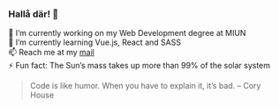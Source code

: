 ### Hallå där! 👋

🔭 I’m currently working on my Web Development degree at MIUN  
🌱 I’m currently learning Vue.js, React and SASS  
📫 Reach me at my [mail](mailto:tommi@ojaskivi)  
⚡ Fun fact: The Sun’s mass takes up more than 99% of the solar system  


> Code is like humor. When you have to explain it, it’s bad. – Cory House
